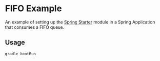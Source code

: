 # FIFO Example

An example of setting up the [Spring Starter](../../spring/spring-starter) module in a Spring Application that consumes a FIFO queue.

## Usage

```bash
gradle bootRun
```

